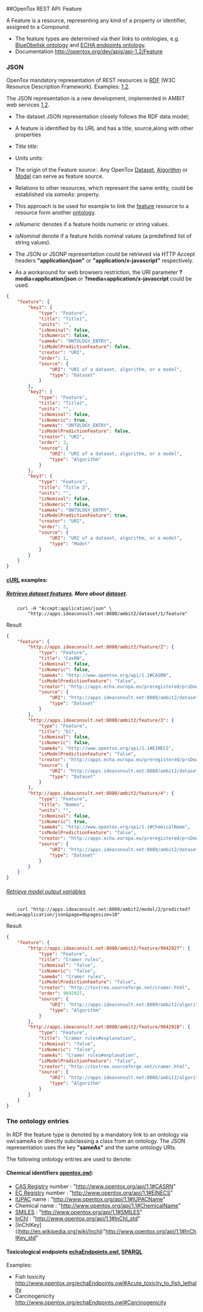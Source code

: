 ##OpenTox REST API: Feature

A Feature is a resource, representing any kind of a property or identifier, assigned to a Compound. 

* The feature types are determined via their links to ontologies, e.g. [BlueObelisk ontology](http://apps.ideaconsult.net:8080/ontology/query/BODO) and [ECHA endpoints ontology](http://www.opentox.org/echaEndpoints.owl).
* Documentation http://opentox.org/dev/apis/api-1.2/Feature 

### JSON

OpenTox mandatory representation of REST resources is [RDF](http://www.w3.org/RDF/) (W3C Resource Description Framework). 
Examples: [1](http://opentox.org/dev/apis/api-1.2/Feature),[2](http://ambit.sourceforge.net/api_feature.html).

The JSON representation is a new development, implemented in AMBIT web services [1](http://ambit.sf.net),[2](http://www.jcheminf.com/content/3/1/18).

* The dataset JSON representation closely follows the RDF data model;
* A feature is identified by its URL and has a title, source,along with other properties
* Title *title:*
* Units *units:*
* The origin of the Feature *source:*. Any OpenTox [Dataset](dataset.md), [Algorithm](algorithm.md) or [Model](model.md) can serve as feature source. 
* Relations to other resources, which represent the same entity, could be established via *sameAs:* property. 
* This approach is be used for example to link the [feature](feature.md) resource to a resource form another [ontology](#ONTOLOGY_ENTRY).
*  *isNumeric* denotes if a feature holds numeric  or string values.
*  *isNominal* denote if a feature holds nominal values (a predefined list of string values).

* The JSON or JSONP representation could be retrieved via HTTP Accept headers **"application/json"** or **"application/x-javascript"** respectively.
* As a workaround for web browsers restriction, the URI parameter **?media=application/json** or **?media=application/x-javascript** could be used.



````json
{
    "feature": {
        "key1": {
            "type": "Feature",
            "title": "Title1",
            "units": "",
            "isNominal": false,
            "isNumeric": false,
            "sameAs": "ONTOLOGY_ENTRY",
            "isModelPredictionFeature": false,
            "creator": "URI",
            "order": 1,
            "source": {
                "URI": "URI of a dataset, algorithm, or a model",
                "type": "Dataset"
            }
        },
        "key2": {
            "type": "Feature",
            "title": "Title2",
            "units": "",
            "isNominal": false,
            "isNumeric": true,
            "sameAs": "ONTOLOGY_ENTRY",
            "isModelPredictionFeature": false,
            "creator": "URI",
            "order": 3,
            "source": {
                "URI": "URI of a dataset, algorithm, or a model",
                "type": "Algorithm"
            }
        },
        "key3": {
            "type": "Feature",
            "title": "Title 3",
            "units": "",
            "isNominal": false,
            "isNumeric": false,
            "sameAs": "ONTOLOGY_ENTRY",
            "isModelPredictionFeature": true,
            "creator": "URI",
            "order": 2,
            "source": {
                "URI": "URI of a dataset, algorithm, or a model",
                "type": "Model"
            }
        }
    }
}
````

#### [cURL](http://curl.haxx.se/) examples:

##### [Retrieve dataset features](http://apps.ideaconsult.net:8080/ambit2/dataset/1/feature). More about [dataset](dataset.md).
````
    curl -H "Accept:application/json" \
        "http://apps.ideaconsult.net:8080/ambit2/dataset/1/feature" 
````
 Result
````json
{
    "feature": {
        "http://apps.ideaconsult.net:8080/ambit2/feature/2": {
            "type": "Feature",
            "title": "CasRN",
            "isNominal": false,
            "isNumeric": false,
            "sameAs": "http://www.opentox.org/api/1.1#CASRN",
            "isModelPredictionFeature": "false",
            "creator": "http://apps.echa.europa.eu/preregistered/prsDownload.aspx",
            "source": {
                "URI": "http://apps.ideaconsult.net:8080/ambit2/dataset/ECHA",
                "type": "Dataset"
            }
        },
        "http://apps.ideaconsult.net:8080/ambit2/feature/3": {
            "type": "Feature",
            "title": "EC",
            "isNominal": false,
            "isNumeric": false,
            "sameAs": "http://www.opentox.org/api/1.1#EINECS",
            "isModelPredictionFeature": "false",
            "creator": "http://apps.echa.europa.eu/preregistered/prsDownload.aspx",
            "source": {
                "URI": "http://apps.ideaconsult.net:8080/ambit2/dataset/ECHA",
                "type": "Dataset"
            }
        },
        "http://apps.ideaconsult.net:8080/ambit2/feature/4": {
            "type": "Feature",
            "title": "Names",
            "units": "",
            "isNominal": false,
            "isNumeric": true,
            "sameAs": "http://www.opentox.org/api/1.1#ChemicalName",
            "isModelPredictionFeature": "false",
            "creator": "http://apps.echa.europa.eu/preregistered/prsDownload.aspx",
            "source": {
                "URI": "http://apps.ideaconsult.net:8080/ambit2/dataset/ECHA",
                "type": "Dataset"
            }
        }
    }
}
````

###### [Retrieve model output variables](http://apps.ideaconsult.net:8080/ambit2/model/2/predicted) 
````
    curl "http://apps.ideaconsult.net:8080/ambit2/model/2/predicted?media=application/json&page=0&pagesize=10"
```` 

 Result
````json
{
    "feature": {
        "http://apps.ideaconsult.net:8080/ambit2/feature/9042927": {
            "type": "Feature",
            "title": "Cramer rules",
            "isNominal": "false",
            "isNumeric": "false",
            "sameAs": "Cramer rules",
            "isModelPredictionFeature": "false",
            "creator": "http://toxtree.sourceforge.net/cramer.html",
            "order": 9042927,
            "source": {
                "URI": "http://apps.ideaconsult.net:8080/ambit2/algorithm/Cramer+rules",
                "type": "Algorithm"
            }
        },
        "http://apps.ideaconsult.net:8080/ambit2/feature/9042928": {
            "type": "Feature",
            "title": "Cramer rules#explanation",
            "isNominal": "false",
            "isNumeric": "false",
            "sameAs": "Cramer rules#explanation",
            "isModelPredictionFeature": "false",
            "creator": "http://toxtree.sourceforge.net/cramer.html",
            "source": {
                "URI": "http://apps.ideaconsult.net:8080/ambit2/algorithm/Cramer+rules",
                "type": "Algorithm"
            }
        }
    }
}
````

### <a id="ONTOLOGY_ENTRY">The ontology entries</a>

In RDF the feature type is denoted by a mandatory link to an ontology via owl:sameAs or directly subclassing a class from an ontology.
The JSON representation uses the key **"sameAs"** and the same ontology URIs.

The following ontology entries are used to denote: 

#### Chemical identifiers [opentox.owl](http://www.opentox.org/api/1.1/opentox.owl):

* [CAS Registry](http://en.wikipedia.org/wiki/CAS_registry_number) number : "http://www.opentox.org/api/1.1#CASRN"
* [EC Registry](http://en.wikipedia.org/wiki/European_Commission_number) number : "http://www.opentox.org/api/1.1#EINECS"
* [IUPAC](http://www.iupac.org/) name : "http://www.opentox.org/api/1.1#IUPACName"
* Chemical name : "http://www.opentox.org/api/1.1#ChemicalName"
* [SMILES](http://en.wikipedia.org/wiki/Simplified_molecular-input_line-entry_system) : "http://www.opentox.org/api/1.1#SMILES"
* [InChI](http://en.wikipedia.org/wiki/Inchi) : "http://www.opentox.org/api/1.1#InChI_std"
* [InChIKey]((http://en.wikipedia.org/wiki/Inchi)"http://www.opentox.org/api/1.1#InChIKey_std"
 
#### Toxicological endpoints [echaEndpoints.owl](http://www.opentox.org/echaEndpoints.owl), [SPARQL](http://apps.ideaconsult.net:8080/ontology/query/Endpoints) 

Examples:

* Fish toxicity http://www.opentox.org/echaEndpoints.owl#Acute_toxicity_to_fish_lethality 
* Carcinogenicity http://www.opentox.org/echaEndpoints.owl#Carcinogenicity	



